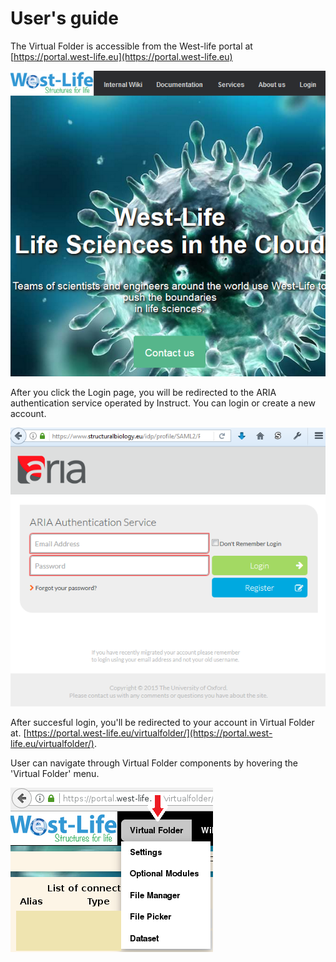 # User's guide

The Virtual Folder is accessible from the West-life portal at [https://portal.west-life.eu](https://portal.west-life.eu)

![](../../.gitbook/assets/westlifeportal.PNG)

After you click the Login page, you will be redirected to the ARIA authentication service operated by Instruct. You can login or create a new account. 

![](../../.gitbook/assets/portal2login2.PNG)

After succesful login, you'll be redirected to your account in Virtual Folder at. [https://portal.west-life.eu/virtualfolder/](https://portal.west-life.eu/virtualfolder/).

User can navigate through Virtual Folder components by hovering the 'Virtual Folder' menu. 

![](../../.gitbook/assets/virtualfoldermenu.PNG)

